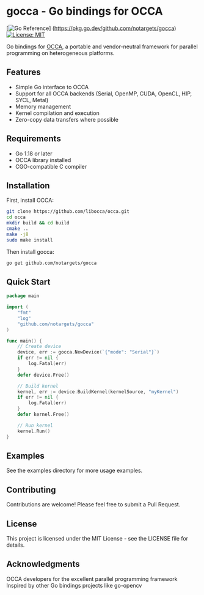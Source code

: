 # gocca - Go bindings for OCCA

[![Go Reference](https://pkg.go.dev/badge/github.com/notargets/gocca.svg)]
(https://pkg.go.dev/github.com/notargets/gocca)
[![License: MIT](https://img.shields.io/badge/License-MIT-yellow.svg)](https://opensource.org/licenses/MIT)

Go bindings for [OCCA](https://github.com/libocca/occa), a portable and vendor-neutral framework for parallel programming on heterogeneous platforms.

## Features

- Simple Go interface to OCCA
- Support for all OCCA backends (Serial, OpenMP, CUDA, OpenCL, HIP, SYCL, Metal)
- Memory management
- Kernel compilation and execution
- Zero-copy data transfers where possible

## Requirements

- Go 1.18 or later
- OCCA library installed
- CGO-compatible C compiler

## Installation

First, install OCCA:
```bash
git clone https://github.com/libocca/occa.git
cd occa
mkdir build && cd build
cmake ..
make -j8
sudo make install
```

Then install gocca:
```bash
go get github.com/notargets/gocca
```

## Quick Start

```go
package main

import (
    "fmt"
    "log"
    "github.com/notargets/gocca"
)

func main() {
    // Create device
    device, err := gocca.NewDevice(`{"mode": "Serial"}`)
    if err != nil {
        log.Fatal(err)
    }
    defer device.Free()

    // Build kernel
    kernel, err := device.BuildKernel(kernelSource, "myKernel")
    if err != nil {
        log.Fatal(err)
    }
    defer kernel.Free()

    // Run kernel
    kernel.Run()
}
```

## Examples
See the examples directory for more usage examples.

## Contributing
Contributions are welcome! Please feel free to submit a Pull Request.

## License
This project is licensed under the MIT License - see the LICENSE file for details.

## Acknowledgments
OCCA developers for the excellent parallel programming framework
Inspired by other Go bindings projects like go-opencv
